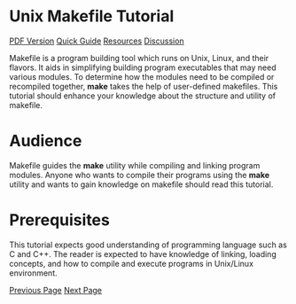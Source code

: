 # Unix Makefile Tutorial
[PDF Version](../makefile/makefile_pdf_version.md)
[Quick Guide](../makefile/makefile_quick_guide.md)
[Resources](../makefile/makefile_useful_resources.md)
[Discussion](../makefile/makefile_discussion.md)

Makefile is a program building tool which runs on Unix, Linux, and their flavors. It aids in simplifying building program executables that may need various modules. To determine how the modules need to be compiled or recompiled together, **make** takes the help of user-defined makefiles. This tutorial should enhance your knowledge about the structure and utility of makefile.

# Audience
Makefile guides the **make** utility while compiling and linking program modules. Anyone who wants to compile their programs using the **make** utility and wants to gain knowledge on makefile should read this tutorial.

# Prerequisites
This tutorial expects good understanding of programming language such as C and C++. The reader is expected to have knowledge of linking, loading concepts, and how to compile and execute programs in Unix/Linux environment.


[Previous Page](../makefile/index.md) [Next Page](../makefile/why_makefile.md) 
